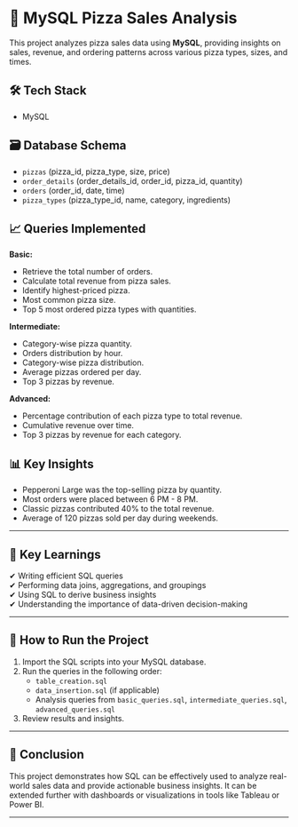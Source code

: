 # 🍕 MySQL Pizza Sales Analysis

This project analyzes pizza sales data using **MySQL**, providing insights on sales, revenue, and ordering patterns across various pizza types, sizes, and times.

## 🛠 Tech Stack
- MySQL

## 🗃 Database Schema
- `pizzas` (pizza_id, pizza_type, size, price)
- `order_details` (order_details_id, order_id, pizza_id, quantity)
- `orders` (order_id, date, time)
- `pizza_types` (pizza_type_id, name, category, ingredients)

## 📈 Queries Implemented

**Basic:**
- Retrieve the total number of orders.
- Calculate total revenue from pizza sales.
- Identify highest-priced pizza.
- Most common pizza size.
- Top 5 most ordered pizza types with quantities.

**Intermediate:**
- Category-wise pizza quantity.
- Orders distribution by hour.
- Category-wise pizza distribution.
- Average pizzas ordered per day.
- Top 3 pizzas by revenue.

**Advanced:**
- Percentage contribution of each pizza type to total revenue.
- Cumulative revenue over time.
- Top 3 pizzas by revenue for each category.

## 📊 Key Insights
- Pepperoni Large was the top-selling pizza by quantity.
- Most orders were placed between 6 PM - 8 PM.
- Classic pizzas contributed 40% to the total revenue.
- Average of 120 pizzas sold per day during weekends.

---

## 🎯 Key Learnings

✔ Writing efficient SQL queries  
✔ Performing data joins, aggregations, and groupings  
✔ Using SQL to derive business insights  
✔ Understanding the importance of data-driven decision-making  

---

## 📌 How to Run the Project

1. Import the SQL scripts into your MySQL database.
2. Run the queries in the following order:
   - `table_creation.sql`
   - `data_insertion.sql` (if applicable)
   - Analysis queries from `basic_queries.sql`, `intermediate_queries.sql`, `advanced_queries.sql`
3. Review results and insights.

---

## 📢 Conclusion

This project demonstrates how SQL can be effectively used to analyze real-world sales data and provide actionable business insights. It can be extended further with dashboards or visualizations in tools like Tableau or Power BI.

---
